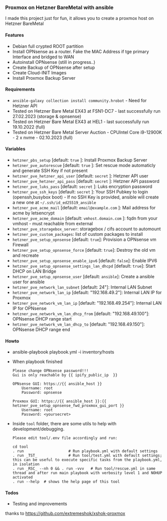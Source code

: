 
### Proxmox on Hetzner BareMetal with ansible

I made this project just for fun, it allows you to create a proxmox host on Hetzner BareMetal


#### Features

 * Debian full crypted ROOT partition
 * Install OPNsense as a router. Fake the MAC Address if tge primary Interface and bridged to WAN
 * Autoinstall OPNsense (still in progress..)
 * Create Backup of OPNsense after setup
 * Create Cloud-INIT Images
 * Install Proxmox Backup Server

#### Requirements
  
  * `ansible-galaxy collection install community.hrobot` - Need for Hetzner API
  * Tested on Hetzner Bare Metal EX43 at FSN1-DC7 - last successfully run 27.02.2023 (storage & opnsense)
  * Tested on Hetzner Bare Metal EX43 at HEL1 - last successfully run 19.10.2022 (full)
  * Tested on Hetzner Bare Metal Server Auction - CPUIntel Core i9-12900K - 2 x nvme - 02.10.2023 (full)

#### Variables
 * `hetzner_pbs_setup` [default: `true` ]: Install Proxmox Backup Server 
 * `hetzner_pve_autorescue` [default: `true` ]: Set rescue mode automaticly and generate SSH Key if not present
 * `hetzner_pve_hetzner_api_user` [default: `secret` ]: Hetzner API user
 * `hetzner_pve_hetzner_api_pass` [default: `secret` ]: Hetzner API password
 * `hetzner_pve_luks_pass` [default: `secret` ]: Luks encryption password 
 * `hetzner_pve_ssh_keys` [default: `secret` ]: Your SSH Pubkey to login (openssh,busybox boot) - If no SSH Key is provided, ansible will create a new one at  `~/.ssh/id_ed25519_ansible`
 * `hetzner_pve_acme_mail` [default: `email@example.com` ]: Mail address for acme by letsencrypt
 * `hetzner_pve_acme_domain` [default: `vmhost.domain.com` ]: fqdn from your vmhost - must reachable from external
 * `hetzner_pve_storagebox_server`: storagebox / cifs account to automount
 * `hetzner_pve_custom_packages`: list of custom packages to install
 * `hetzner_pve_setup_opnsense` [default: `true`]: Provision a OPNsense vm Firewall
 * `hetzner_pve_setup_opnsense_force` [default: `true`]: Destroy the old vm and recreate
 * `hetzner_pve_setup_opnsense_enable_ipv6`  [default: `false`]: Enable IPV6
 * `hetzner_pve_setup_opnsense_settings_lan_dhcpd`  [default: `true`]: Start DHCP on LAN Bridge
 * `hetzner_pve_setup_opnsense_user` [default: `ansible`]: Create a ansible user for ansible
 * `hetzner_pve_network_lan_subnet` [default: 24"]: Internal LAN Subnet
 * `hetzner_pve_network_lan_ip` [default: "192.168.49.2"]: Internal LAN IP for Proxmox 
 * `hetzner_pve_network_vm_lan_ip` [default: "192.168.49.254"]: Internal LAN IP for OPNsense
 * `hetzner_pve_network_vm_lan_dhcp_from` [default: "192.168.49.100"]: OPNsense DHCP range start 
 * `hetzner_pve_network_vm_lan_dhcp_to` [default: "192.168.49.150"]:  OPNsense DHCP range end


#### Howto

* ansible-playbook playbook.yml -i inventory/hosts
  
* When playbook finished
       
      Please change OPNsense password!!!
      Gui is only reachable by {{ ipify_public_ip  }}
 
      OPNsense GUI: https://{{ ansible_host }}
          Username: root
          Password: opnsense

      Proxmox GUI: https://{{ ansible_host }}:{{ hetzner_pve_setup_opnsense_fwd_proxmox_gui_port }}
          Username: root
          Password: <yoursecret>

* Inside `tool` folder, there are some utils to help with development/debugging.

      Please edit tool/.env file accordingly and run:

      cd tool
      . run                    # Run playbook.yml with default settings
      . run _TST_              # Run tool/test.yml with default settings; this can be useful to execute specific tasks from the playbook.yml, in isolation
      . run _RSC_ --nh 0 && . run -vvv   # Run tool/rescue.yml in same thread and after run main playbook with verbosity level 1 and NOHUP activated
      . run --help  # shows the help page of this tool

#### Todos

  * Testing and improvements


thanks to https://github.com/extremeshok/xshok-proxmox
